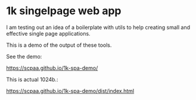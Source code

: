 # 1k singelpage web app

I am testing out an idea of a boilerplate with utils to help creating
small and effective single page applications.

This is a demo of the output of these tools.

See the demo:

https://scpaa.github.io/1k-spa-demo/

This is actual 1024b.:

https://scpaa.github.io/1k-spa-demo/dist/index.html

